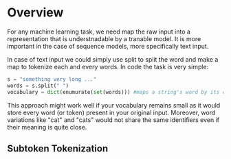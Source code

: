 # Overview
For any machine learning task, we need map the raw input into a representation that is understnadable by a tranable model. It is more important in the case of sequence models, more specifically text input. 

In case of text input we could simply use split to split the word and make a map to tokenize each and every words. In code the task is very simple:
``` python
s = "something very long ..."
words = s.split(" ")
vocabulary = dict(enumurate(set(words))) #maps a string's word by its corresponding ID
```

This approach might work well if your vocabulary remains small as it would store every word (or token) present in your original input. Moreover, word variations like "cat" and "cats" would not share the same identifiers even if their meaning is quite close.

## Subtoken Tokenization

